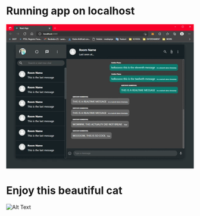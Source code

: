 # Running app on localhost

![Alt Text](https://github.com/gussm07/Whatsapp-MERN/blob/main/React%20App%20-%20Personal_%20Microsoft_%20Edge%202021-10-08%2017-36-46.gif?raw=true)

# Enjoy this beautiful cat
![Alt Text](https://media.giphy.com/media/vFKqnCdLPNOKc/giphy.gif)
